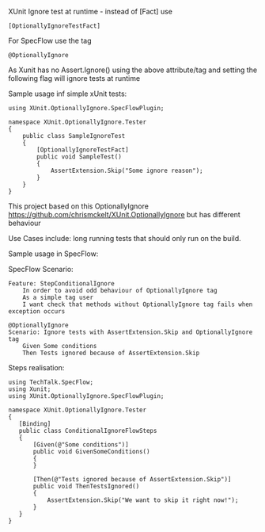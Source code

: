 XUnit Ignore test at runtime  - instead of [Fact] use
```
[OptionallyIgnoreTestFact]
```

For SpecFlow use the tag 
```
@OptionallyIgnore
```

As Xunit has no Assert.Ignore() using the above attribute/tag and setting the following flag will ignore tests at runtime

Sample usage inf simple xUnit tests:
```
using XUnit.OptionallyIgnore.SpecFlowPlugin;

namespace XUnit.OptionallyIgnore.Tester
{
    public class SampleIgnoreTest
    {
        [OptionallyIgnoreTestFact]
        public void SampleTest()
        {
            AssertExtension.Skip("Some ignore reason");
        }
    }
}

```

This project based on this OptionallyIgnore https://github.com/chrismckelt/XUnit.OptionallyIgnore but has different behaviour 

Use Cases include: long running tests that should only run on the build.


Sample usage in SpecFlow:

SpecFlow Scenario:
```
Feature: StepConditionalIgnore
	In order to avoid odd behaviour of OptionallyIgnore tag
	As a simple tag user
	I want check that methods without OptionallyIgnore tag fails when exception occurs
 
@OptionallyIgnore
Scenario: Ignore tests with AssertExtension.Skip and OptionallyIgnore tag
	Given Some conditions
	Then Tests ignored because of AssertExtension.Skip
 ```
 Steps realisation:
 ```
using TechTalk.SpecFlow;
using Xunit;
using XUnit.OptionallyIgnore.SpecFlowPlugin;

namespace XUnit.OptionallyIgnore.Tester
{
    [Binding]
    public class ConditionalIgnoreFlowSteps
    {
        [Given(@"Some conditions")]
        public void GivenSomeConditions()
        {
        }

        [Then(@"Tests ignored because of AssertExtension.Skip")]
        public void ThenTestsIgnored()
        {
            AssertExtension.Skip("We want to skip it right now!");
        }
    }
}
 ```

